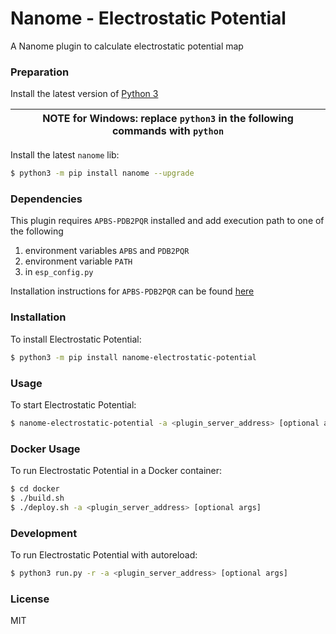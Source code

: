 # Nanome - Electrostatic Potential

A Nanome plugin to calculate electrostatic potential map

### Preparation

Install the latest version of [Python 3](https://www.python.org/downloads/)

| NOTE for Windows: replace `python3` in the following commands with `python` |
| --------------------------------------------------------------------------- |


Install the latest `nanome` lib:

```sh
$ python3 -m pip install nanome --upgrade
```

### Dependencies

This plugin requires `APBS-PDB2PQR` installed and add execution path to one of the following
1) environment variables `APBS` and `PDB2PQR`
2) environment variable `PATH`
3) in `esp_config.py`

Installation instructions for `APBS-PDB2PQR` can be found [here](https://apbs-pdb2pqr.readthedocs.io/)

### Installation

To install Electrostatic Potential:

```sh
$ python3 -m pip install nanome-electrostatic-potential
```

### Usage

To start Electrostatic Potential:

```sh
$ nanome-electrostatic-potential -a <plugin_server_address> [optional args]
```

### Docker Usage

To run Electrostatic Potential in a Docker container:

```sh
$ cd docker
$ ./build.sh
$ ./deploy.sh -a <plugin_server_address> [optional args]
```

### Development

To run Electrostatic Potential with autoreload:

```sh
$ python3 run.py -r -a <plugin_server_address> [optional args]
```

### License

MIT
